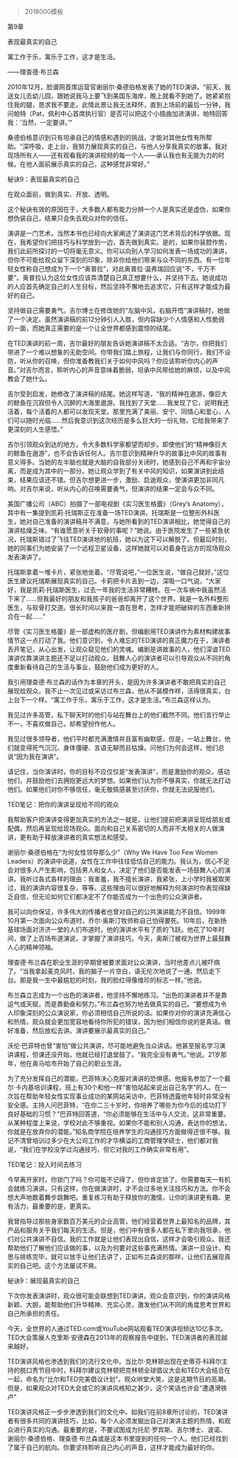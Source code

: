 # 
> 2018000模板



第9章

表现最真实的自己


寓工作于乐，寓乐于工作，这才是生活。

——理查德·布兰森



2010年12月，脸谱网首席运营官谢丽尔·桑德伯格发表了她的TED演讲。“前天，我送女儿去幼儿园，跟她说我马上要飞到美国东海岸，晚上就看不到她了。她紧紧抱住我的腿，恳求我不要走。此情此景让我无法释怀，直到上场前的最后一分钟，我问帕特（Pat，佩利中心首席执行官）是否可以把这个小插曲加进演讲，帕特回答我：‘当然，一定要讲。’”

桑德伯格意识到只有坦承自己的情感和遇到的挑战，才能对其他女性有所帮助。“深呼吸，走上台，我努力展现真实的自己，与他人分享我真实的故事。我对现场所有人——还有观看我的演讲视频的每一个人——承认我也有无能为力的时候。在他人面前展示真实的自己，这种感觉非常好。”





秘诀9：表现最真实的自己


在观众面前，做到真实、开放、透明。

这个秘诀有效的原因在于，大多数人都有能力分辨一个人是真实还是虚伪，如果你想伪装自己，结果只会失去观众对你的信任。



演讲是一门艺术，当然本书也已经向大家阐述了演讲这门艺术背后的科学依据。现在，我希望你们把技巧与科学放到一边，首先做到真实。是的，如果你装腔作势，我们此前所探讨的一切将毫无意义。你可以向别人学习如何发表一场成功的演讲，但你不可能给观众留下深刻的印象，除非你给他们带来与众不同的东西。有一位年轻女性称自己想成为下一个“奥普拉”，对此奥普拉·温弗瑞回应说“不，千万不要”。奥普拉认为这位女性应该弄清楚自己真正想要什么，并坚持下去。她说成功的人应首先确定自己的人生目标，然后坚持不懈地去追求它，只有这样才能成为最好的自己。

坚持做自己需要勇气。吉尔博士在修改她的“左脑中风，右脑开悟”演讲稿时，她做了一个决定。虽然演讲稿的前12分钟引人入胜，但内容缺少个人情感和人性脆弱的一面，而她真正需要的是一个让全世界都感到震惊的结尾。

在TED演讲的前一周，吉尔最好的朋友告诉她演讲稿不太合适。“吉尔，你把我们带进了一个难以想象的无助空间。你带我们踏上旅程，让我们与你同行，我们不设防，听从你的召唤，但你准备教我们关于如何中风吗？你应该聆听你内心的声音。”对吉尔而言，聆听内心的声音意味着脆弱，坦承中风带给她的麻烦，以及中风教会了她什么。

吉尔受到启发，她修改了演讲稿的结尾。她这样写道，“我的精神在遨游，像巨大的鲸鱼在沉寂但令人沉醉的大海里遨游。我找到了天堂……我发现了它，说明我还活着，每个活着的人都可以发现天堂。那里充满了美丽、安宁、同情心和爱心，人们可以随时光临……然后我意识到这次经历是多么巨大的一份礼物，它给我带来了更深刻的人生感悟。”

吉尔引领观众到达的地方，令大多数科学家都望而却步。即使他们的“精神像巨大的鲸鱼在遨游”，也不会告诉任何人。吉尔意识到精神升华的故事比中风的故事有意义得多。当她的左半脑也就是大脑的自我部分关闭时，她感到自己不再和宇宙分离，而是成为其中的一部分。她让观众学到了有关中风的知识，如果演讲到此结束，结果应该还不错。但吉尔想更进一步，激励、启迪观众，使演讲更加非同凡响。对吉尔来说，听从内心的召唤需要勇气，但演讲的结果一定会与众不同。

美国广播公司（ABC）拍摄了一部电视剧《实习医生格蕾》（Grey’s Anatomy），其中有一集提到凯莉·托瑞斯正在准备一场TED演讲。托瑞斯是一位整形外科医生，她对自己准备的演讲稿并不满意，与她所看到的TED演讲相比，她觉得自己的演讲枯燥乏味。“有谁愿意听关于软骨的事呢？”她说。由于医院发生了一些紧急状况，托瑞斯错过了飞往TED演讲地的航班，她以为这下可以解脱了。但最后时刻，她的同事们为她安装了一个远程卫星设备，这样她就可以对着身在远方的现场观众发表演讲了。

托瑞斯拿着一堆卡片，紧张地坐着。“尽管说吧，”一位医生说，“做自己就好。”这位医生建议托瑞斯展现真实的自己。卡莉把卡片丢到一边，深吸一口气说，“大家好，我是凯莉·托瑞斯医生，过去一年我的生活非常糟糕。在一次车祸中我虽然活下来了……但我最好的朋友和我孩子的爸爸却离开了这个世界。我是一名外科整形医生，与软骨打交道。很长时间以来我一直在思考，怎样才能把破碎的东西重新拼合在一起……”

尽管《实习医生格蕾》是一部虚构的医疗剧，但编剧用TED演讲作为素材构建故事情节这一点打动了我。他们意识到，令人难忘的TED演讲的真正魔力在于，演讲者丢开笔记，从心出发，让观众窥见他们的灵魂。编剧是讲故事的人，他们深谙TED演讲仅靠演讲主题还不足以打动观众。鼓舞人心的演讲者可以引导观众从不同的角度重新看待自己的生活与事业，鼓励他们成为更好的人。

我引用理查德·布兰森的话作为本章的开头，是因为许多演讲者不敢把真实的自己展现给观众。我不止一次见过或采访过布兰森，他从不装模作样，活得很真实，台上台下一个样。“寓工作于乐，寓乐于工作，这才是生活。”布兰森这样认为。

我见过许多高管，私下聊天时的他们与站在舞台上的他们截然不同。他们言行举止不一，不喜欢做自己，却希望扮作他人。

我见过很多领导者，他们平时都充满激情并且富有幽默感，但是，一站上舞台，他们就变得死气沉沉、身体僵硬、言语无聊而且枯燥。问他们为何会这样，他们总说“因为我在演讲”。

请记住，当你演讲时，你的目标不应仅仅是“发表演讲”，而是激励你的观众，感动他们，并鼓励他们去拥抱更远大的梦想。如果他们认为你不够真实，你就无法打动他们。如果他们对你不够信任，毫无敬佩感甚至讨厌你，你就无法说服他们。





TED笔记：把你的演讲呈现给不同的观众


我帮助客户把演讲变得更加真实的方法之一就是，让他们提前把演讲呈现给朋友或配偶，然后再呈现给现场观众。面向和自己关系密切的人而非不太相关的人做演讲，更有助于释放演讲者的真实想法和感受。



谢丽尔·桑德伯格在“为何女性领导那么少”（Why We Have Too Few Women Leaders）的演讲中说道，女性在工作中往往低估自己的能力。我认为，信心不足会对很多人产生影响，包括男人和女人，决定了他们是否能发表一场鼓舞人心的演讲。我听过各式各样的理由：我害羞，我不擅长演讲，我紧张，上小学时我被取笑过，我的演讲内容很复杂，等等。这些理由可以很好地解释为何演讲时你表现得缺乏自信，但无论如何它们都决定不了你能否成为一个出色的公众演讲者。

我可以向你保证，许多伟大的传播者也曾对自己的公共演讲能力不自信。1999年10月第一次面向公众布道时，乔尔·奥斯汀牧师称自己怕得要死。10年后，在新扬基球场面对济济一堂的人们布道时，他的演讲水平有了质的飞跃。他花了10年时间，做了上百场布道演说，才掌握了演讲技巧。今天，奥斯汀被视为世界上最鼓舞人心的精神领袖。

理查德·布兰森在职业生涯的早期曾被要求面对公众演讲，当时他差点儿被吓病了。“当我拿起麦克风时，我的脑子一片空白，语无伦次地说了一通，然后走下台。那是我一生中最尴尬的时刻，我的脸红得像维珍的标志一样。”他说。

布兰森立志成为一个出色的演讲者，他坚持不懈地练习。“出色的演讲者并不是靠运气或天赋，而是靠勤奋和努力。”布兰森也努力地去做真实的自己。“要想成为令人印象深刻的公众演说家，你必须相信自己所说的话。如果你对你的演讲充满信心和热情，观众就会更加宽容地看待你所犯的错误，因为他们相信你说的是真话。做好准备，然后放松去讲。演讲要展示最真实的自己。”

沃伦·巴菲特也曾“害怕”做公共演讲，尽可能地避免当众讲话。他甚至报名学习演讲课程，但课还没开始，他就已经打退堂鼓了。“我完全没有勇气。”他说。21岁那年，他在奥马哈市开始了自己的职业生涯。

为了充分发挥自己的潜能，巴菲特决心克服对演讲的恐惧感。他报名参加了一个戴尔·卡内基培训课程，班上有30个和他一样“害怕站起来说出自己名字”的人。在一次旨在帮助年轻女性实现事业成功的某网站采访中，巴菲特透露他年轻时非常没有安全感。主持人问巴菲特，“在你二三十岁时，你培养了哪些为你今后的成功打下良好基础的习惯？”巴菲特回答道，“你必须能够在生活中与人交流，这非常重要。从某种程度上来说，学校对此不够重视。如果你不能和别人沟通，表达你的想法，你就是在放弃你的潜能。”知名商学院在培养学生的沟通技巧方面做得还很不够。我记不清曾培训过多少在大公司工作的才华横溢的工商管理学硕士，他们都对我说，“我们在学校没学过沟通技巧，但它对我的工作确实非常有用”。





TED笔记：投入时间去练习


今早离开家时，你锁门了吗？你可能不记得了，但你肯定锁了。你需要每天一有机会就练习演讲，只有这样，你在做演讲时，才不会过多地关注技巧和方法。你不会想大声地数着舞步跳舞吧。重复练习有助于释放你的激情，让你的演讲更有趣、更有活力，最重要的是，更真实。



我曾指导过那些身家数百万美元的企业高管，他们经营着世界上最知名的品牌，其产品和服务关乎我们每天的生活。但是，他们中有很多人都在私下里向我坦承，他们对公共演讲不自信。我的工作就是让他们表现出自信，这样才会吸引观众。我还帮助他们了解他们应该做的事，以及为何要对这些事充满热情。演讲一旦设计、构思与排练完毕，就可以放手让他们去讲了，正如布兰森说的那样，让他们去展现真实的自己吧。这个方法屡试不爽。





秘诀9：展现最真实的自己


下次你发表演讲时，观众很可能会联想到TED演讲。观众会意识到，你的演讲风格新颖、大胆，能帮助他们升华精神、充实心灵，激发他们从不同的角度思考世界和自己所承担的责任。

今天，全世界的人通过TED.com或YouTube网站观看TED演讲视频达10亿多次。TED大会策展人克里斯·安德森在2013年的观察报告中提到，TED演讲者的表现越来越好。

TED演讲风格也渗透到我们的流行文化中。当比尔·克林顿出现在史蒂芬·科拜尔主持的脱口秀节目中时，科拜尔建议克林顿把克林顿全球倡议大会和TED大会结合在一起，命名为“比尔和TED完美倡议计划”。观众哄堂大笑，这是这期节目的高潮。但是，如果观众对TED大会或它的演讲风格知之甚少，这个笑话也许会“遭遇滑铁卢”

TED演讲风格正一步步渗透到我们的文化中。如我们在前8章所讨论的，TED演讲者有很多共同的演讲技巧，比如，每个人必须发掘出自己对演讲主题的热情，和观众进行真实的沟通。最重要的是，不要试图成为托尼·罗宾斯、吉尔博士、波诺、谢丽尔·桑德伯格、理查德·布兰森或是这本书里提到的任何一个人。他们已经找到了属于自己的航向。你要坚持聆听自己内心的声音，这样才能成为最好的你。




